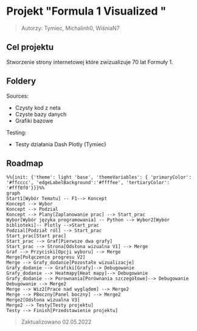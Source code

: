 # Projekt "Formula 1 Visualized " 
> Autorzy: Tymiec, Michalinh0, WiśniaN7

## Cel projektu

Stworzenie strony internetowej które zwizualizuje 70 lat Formuły 1.

## Foldery
Sources:
 - Czysty kod z neta
 - Czyste bazy danych
 - Grafiki bazowe

Testing:
 - Testy działania Dash Plotly (Tymiec) 

 ## Roadmap

```mermaid
%%{init: {'theme': light 'base', 'themeVariables': { 'primaryColor': '#ffcccc', 'edgeLabelBackground':'#ffffee', 'tertiaryColor': '#fff0f0'}}}%%
graph 
Start1[Wybór Tematu] -- F1--> Koncept
Koncept --> Wybor
Koncept --> Podzial
Koncept --> Plany[Zaplanowanie prac] --> Start_prac
Wybor[Wybór języka programowania] -- Python --> Wybor2[Wybór biblioteki]-- Plotly -->Start_prac
Podzial[Podział ról] --> Start_prac
Start_prac[Start prac]
Start_prac --> Graf[Pierwsze dwa grafy]
Start_prac --> Strona[Odsłona wizualna V1] --> Merge
Graf --> Przyciski[Opcji wyboru] --> Merge
Merge[Połączenie progresu V2]
Merge --> Grafy_dodanie[Pozostałe wizualizacje]
Grafy_dodanie --> Grafiki[Grafy]--> Debugowanie
Grafy_dodanie --> Heatmapy[Heat mapy]--> Debugowanie
Grafy_dodanie --> Porownania[Porównania szczegółowe]--> Debugowanie
Debugowanie --> Merge2
Merge --> Wiz2[Prace nad wyglądem] --> Merge2
Merge --> PBoczny[Panel boczny] --> Merge2
Merge2[Odsłona wizualna V3]
Merge2 --> Testy[Testy projektu]
Testy --> Finish[Przedstawienie projektu]
```

> Zaktualizowano 02.05.2022
